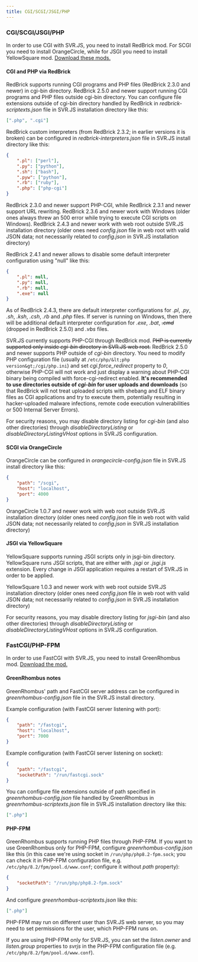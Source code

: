 ```yaml
---
title: CGI/SCGI/JSGI/PHP
---
```


### CGI/SCGI/JSGI/PHP

In order to use CGI with SVR.JS, you need to install RedBrick mod. For SCGI you need to install OrangeCircle, while for JSGI you need to install YellowSquare mod. [Download these mods.](https://svrjs.org/mods)

#### CGI and PHP via RedBrick

RedBrick supports running CGI programs and PHP files (RedBrick 2.3.0 and newer) in cgi-bin directory. RedBrick 2.5.0 and newer support running CGI programs and PHP files outside cgi-bin directory. You can configure file extensions outside of cgi-bin directory handled by RedBrick in _redbrick-scriptexts.json_ file in SVR.JS installation directory like this:

```json
[".php", ".cgi"]
```

RedBrick custom interpreters (from RedBrick 2.3.2; in earlier versions it is broken) can be configured in _redbrick-interpreters.json_ file in SVR.JS install directory like this:

```json
{
	".pl": ["perl"],
	".py": ["python"],
	".sh": ["bash"],
	".pyw": ["python"],
	".rb": ["ruby"],
	".php": ["php-cgi"]
}
```

RedBrick 2.3.0 and newer support PHP-CGI, while RedBrick 2.3.1 and newer support URL rewriting. RedBrick 2.3.6 and newer work with Windows (older ones always threw an 500 error while trying to execute CGI scripts on Windows). RedBrick 2.4.3 and newer work with web root outside SVR.JS installation directory (older ones need _config.json_ file in web root with valid JSON data; not necessarily related to _config.json_ in SVR.JS installation directory)

RedBrick 2.4.1 and newer allows to disable some default interpreter configuration using "null" like this:

```json
{
	".pl": null,
	".py": null,
	".rb": null,
	".exe": null
}
```

As of RedBrick 2.4.3, there are default interpreter configurations for _.pl_, _.py_, _.sh_, _.ksh_, _.csh_, _.rb_ and _.php_ files. If server is running on Windows, then there will be additional default interpreter configuration for _.exe_, _.bat_, <s>_.cmd_</s> (dropped in RedBrick 2.5.0) and _.vbs_ files.

SVR.JS currently supports PHP-CGI through RedBrick mod. <s>PHP is currently supported only inside _cgi-bin_ directory in SVR.JS web root.</s> RedBrick 2.5.0 and newer supports PHP outside of _cgi-bin_ directory. You need to modify PHP configuration file (usually at `/etc/php/&lt;php version&gt;/cgi/php.ini`) and set _cgi.force_redirect_ property to _0_, otherwise PHP-CGI will not work and just display a warning about PHP-CGI binary being compiled with force-cgi-redirect enabled. **It's recommended to use directories outside of _cgi-bin_ for user uploads and downloads** (so that RedBrick will not treat uploaded scripts with shebang and ELF binary files as CGI applications and try to execute them, potentially resulting in hacker-uploaded malware infections, remote code execution vulnerabilities or 500 Internal Server Errors).

For security reasons, you may disable directory listing for _cgi-bin_ (and also other directories) through _disableDirectoryListing_ or _disableDirectoryListingVHost_ options in SVR.JS configuration.

#### SCGI via OrangeCircle

OrangeCircle can be configured in _orangecircle-config.json_ file in SVR.JS install directory like this:

```json
{
	"path": "/scgi",
	"host": "localhost",
	"port": 4000
}
```

OrangeCircle 1.0.7 and newer work with web root outside SVR.JS installation directory (older ones need _config.json_ file in web root with valid JSON data; not necessarily related to _config.json_ in SVR.JS installation directory)

#### JSGI via YellowSquare

YellowSquare supports running JSGI scripts only in jsgi-bin directory. YellowSquare runs JSGI scripts, that are either with _.jsgi_ or _.jsgi.js_ extension. Every change in JSGI application requires a restart of SVR.JS in order to be applied.

YellowSquare 1.0.3 and newer work with web root outside SVR.JS installation directory (older ones need _config.json_ file in web root with valid JSON data; not necessarily related to _config.json_ in SVR.JS installation directory)

For security reasons, you may disable directory listing for _jsgi-bin_ (and also other directories) through _disableDirectoryListing_ or _disableDirectoryListingVHost_ options in SVR.JS configuration.

### FastCGI/PHP-FPM

In order to use FastCGI with SVR.JS, you need to install GreenRhombus mod. [Download the mod.](https://svrjs.org/mods)

#### GreenRhombus notes

GreenRhombus' path and FastCGI server address can be configured in _greenrhombus-config.json_ file in the SVR.JS install directory.

Example configuration (with FastCGI server listening with port):

```json
{
	"path": "/fastcgi",
	"host": "localhost",
	"port": 7000
}
```

Example configuration (with FastCGI server listening on socket):

```json
{
	"path": "/fastcgi",
	"socketPath": "/run/fastcgi.sock"
}
```

You can configure file extensions outside of path specified in _greenrhombus-config.json_ file handled by GreenRhombus in _greenrhombus-scriptexts.json_ file in SVR.JS installation directory like this:

```json
[".php"]
```

#### PHP-FPM

GreenRhombus supports running PHP files through PHP-FPM. If you want to use GreenRhombus only for PHP-FPM, configure _greenrhombus-config.json_ like this (in this case we're using socket in `/run/php/php8.2-fpm.sock`; you can check it in PHP-FPM configuration file, e.g. `/etc/php/8.2/fpm/pool.d/www.conf`; configure it without _path_ property):

```json
{
	"socketPath": "/run/php/php8.2-fpm.sock"
}
```

And configure _greenrhombus-scriptexts.json_ like this:

```json
[".php"]
```

PHP-FPM may run on different user than SVR.JS web server, so you may need to set permissions for the user, which PHP-FPM runs on.

If you are using PHP-FPM only for SVR.JS, you can set the _listen.owner_ and _listen.group_ properties to _svrjs_ in the PHP-FPM configuration file (e.g. `/etc/php/8.2/fpm/pool.d/www.conf`).
